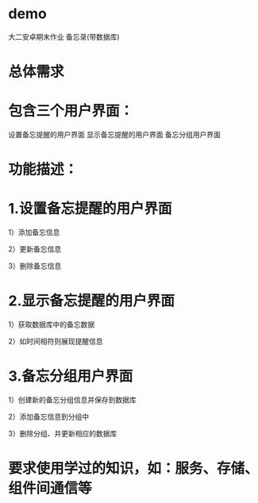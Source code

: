 # demo
大二安卓期末作业   备忘录(带数据库)
# 总体需求
# 包含三个用户界面：
设置备忘提醒的用户界面
显示备忘提醒的用户界面
备忘分组用户界面

# 功能描述：
# 1.设置备忘提醒的用户界面
1）添加备忘信息

2）更新备忘信息

3）删除备忘信息

# 2.显示备忘提醒的用户界面
1）获取数据库中的备忘数据

2）如时间相符则展现提醒信息

# 3.备忘分组用户界面
1）创建新的备忘分组信息并保存到数据库

2）添加备忘信息到分组中

3）删除分组、并更新相应的数据库

# 要求使用学过的知识，如：服务、存储、组件间通信等
